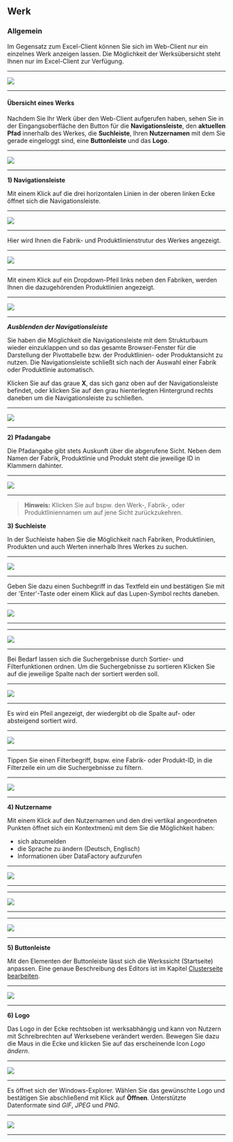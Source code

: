 ## Werk

### Allgemein

Im Gegensatz zum Excel-Client können Sie sich im Web-Client nur ein einzelnes Werk anzeigen lassen. Die Möglichkeit der Werksübersicht steht Ihnen nur im Excel-Client zur Verfügung.

---
![](/Pictures/Web-Client/Werk/werk_1.png)

---

#### Übersicht eines Werks

Nachdem Sie Ihr Werk über den Web-Client aufgerufen haben, sehen Sie in der Eingangsoberfläche den Button für die **Navigationsleiste**, den **aktuellen Pfad** innerhalb des Werkes, die **Suchleiste**, Ihren **Nutzernamen** mit dem Sie gerade eingeloggt sind, eine **Buttonleiste** und das **Logo**.

---
![](/Pictures/Web-Client/Werk/werk_2.png)

---

**1) Navigationsleiste**

Mit einem Klick auf die drei horizontalen Linien in der oberen linken Ecke öffnet sich die Navigationsleiste.

---
![](/Pictures/Web-Client/Werk/werk_3.png)

---

Hier wird Ihnen die Fabrik- und Produktlinienstrutur des Werkes angezeigt.

---
![](/Pictures/Web-Client/Werk/werk_4.png)

---

Mit einem Klick auf ein Dropdown-Pfeil links neben den Fabriken, werden Ihnen die dazugehörenden Produktlinien angezeigt.

---
![](/Pictures/Web-Client/Werk/werk_5.png)

---

***Ausblenden der Navigationsleiste***

Sie haben die Möglichkeit die Navigationsleiste mit dem Strukturbaum wieder einzuklappen und so das gesamte Browser-Fenster für die Darstellung der Pivottabelle bzw. der Produktlinien- oder Produktansicht zu nutzen. Die Navigationsleiste schließt sich nach der Auswahl einer Fabrik oder Produktlinie automatisch.

Klicken Sie auf das graue **X**, das sich ganz oben auf der Navigationsleiste befindet, oder klicken Sie auf den grau hienterlegten Hintergrund rechts daneben um die Navigationsleiste zu schließen.

---
![](/Pictures/Web-Client/Werk/werk_6.png)

---

**2) Pfadangabe**

Die Pfadangabe gibt stets Auskunft über die abgerufene Sicht. Neben dem Namen der Fabrik, Produktlinie und Produkt steht die jeweilige ID in Klammern dahinter.

---
![](/Pictures/Web-Client/Werk/werk_7.png)

---

>**Hinweis:** Klicken Sie auf bspw. den Werk-, Fabrik-, oder Produktliniennamen um auf jene Sicht zurückzukehren.

**3) Suchleiste**

In der Suchleiste haben Sie die Möglichkeit nach Fabriken, Produktlinien, Produkten und auch Werten innerhalb Ihres Werkes zu suchen.

---
![](/Pictures/Web-Client/Werk/werk_8.png)

---

Geben Sie dazu einen Suchbegriff in das Textfeld ein und bestätigen Sie mit der 'Enter'-Taste oder einem Klick auf das Lupen-Symbol rechts daneben.

---
![](/Pictures/Web-Client/Werk/werk_9.png)

---

---
![](/Pictures/Web-Client/Werk/werk_10.png)

---

Bei Bedarf lassen sich die Suchergebnisse durch Sortier- und Filterfunktionen ordnen. Um die Suchergebnisse zu sortieren Klicken Sie auf die jeweilige Spalte nach der sortiert werden soll.

---
![](/Pictures/Web-Client/Werk/werk_11.png)

---

Es wird ein Pfeil angezeigt, der wiedergibt ob die Spalte auf- oder absteigend sortiert wird.

---
![](/Pictures/Web-Client/Werk/werk_12.png)

---

Tippen Sie einen Filterbegriff, bspw. eine Fabrik- oder Produkt-ID, in die Filterzeile ein um die Suchergebnisse zu filtern.

---
![](/Pictures/Web-Client/Werk/werk_13.png)

---

**4) Nutzername**

Mit einem Klick auf den Nutzernamen und den drei vertikal angeordneten Punkten öffnet sich ein Kontextmenü mit dem Sie die Möglichkeit haben:

* sich abzumelden
* die Sprache zu ändern (Deutsch, Englisch)
* Informationen über DataFactory aufzurufen

---
![](/Pictures/Web-Client/Werk/werk_14.png)

---

---
![](/Pictures/Web-Client/Werk/werk_15.png)

---

---
![](/Pictures/Web-Client/Werk/werk_16.png)

---

**5) Buttonleiste**

Mit den Elementen der Buttonleiste lässt sich die Werkssicht (Startseite) anpassen. Eine genaue Beschreibung des Editors ist im Kapitel [Clusterseite bearbeiten](/der-web-client/werk/clusterseite-bearbeiten.md).

---
![](/Pictures/Web-Client/Werk/werk_17.png)

---

**6) Logo**

Das Logo in der Ecke rechtsoben ist werksabhängig und kann von Nutzern mit Schreibrechten auf Werksebene verändert werden. Bewegen Sie dazu die Maus in die Ecke und klicken Sie auf das erscheinende Icon *Logo ändern*.

---
![](/Pictures/Web-Client/Werk/werk_18.png)

---

Es öffnet sich der Windows-Explorer. Wählen Sie das gewünschte Logo und bestätigen Sie abschließend mit Klick auf **Öffnen**. Ünterstützte Datenformate sind *GIF*, *JPEG* und *PNG*.

---
![](/Pictures/Web-Client/Werk/werk_19.png)

---
